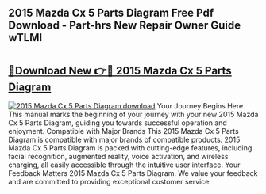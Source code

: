 ## 2015 Mazda Cx 5 Parts Diagram Free Pdf Download - Part-hrs New Repair Owner Guide wTLMl

# <h2><a href="http://dfodd05.blite.top/?on=2015+Mazda+Cx+5+Parts+Diagram">🔗Download New 👉🔴 2015 Mazda Cx 5 Parts Diagram</a></h2>

[![2015 Mazda Cx 5 Parts Diagram download](https://i.imgur.com/lujVjoI.png)](http://dfodd05.blite.top/?on=2015+Mazda+Cx+5+Parts+Diagram)
Your Journey Begins Here This manual marks the beginning of your journey with your new 2015 Mazda Cx 5 Parts Diagram, guiding you towards successful operation and enjoyment. Compatible with Major Brands This 2015 Mazda Cx 5 Parts Diagram is compatible with major brands of compatible products. 2015 Mazda Cx 5 Parts Diagram is packed with cutting-edge features, including facial recognition, augmented reality, voice activation, and wireless charging, all easily accessible through the intuitive user interface. Your Feedback Matters 2015 Mazda Cx 5 Parts Diagram. We value your feedback and are committed to providing exceptional customer service.
